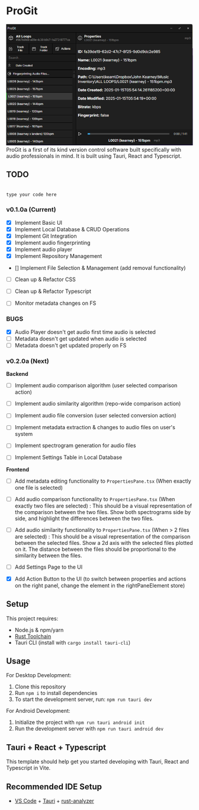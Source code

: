 # ProGit

![ProGit 0.1.0a](./src/assets/img/0.1.0a.png)
ProGit is a first of its kind version control software built specifically with audio professionals in mind. It is built using Tauri, React and Typescript.

## TODO


```

type your code here
```

### v0.1.0a (Current)
- [x] Implement Basic UI
- [x] Implement Local Database & CRUD Operations
- [x] Implement Git Integration
- [x] Implement audio fingerprinting
- [x] Implement audio player
- [x] Implement Repository Management
- [] Implement File Selection & Management (add removal functionality)
- [ ] Clean up & Refactor CSS 
- [ ] Clean up & Refactor Typescript
- [ ] Monitor metadata changes on FS


### BUGS 
- [x] Audio Player doesn't get audio first time audio is selected
- [ ] Metadata doesn't get updated when audio is selected
- [ ] Metadata doesn't get updated properly on FS 

### v0.2.0a (Next)
**Backend**
- [ ] Implement audio comparison algorithm (user selected comparison action)
- [ ] Implement audio similarity algorithm (repo-wide comparison action)
- [ ] Implement audio file conversion (user selected conversion action)
- [ ] Implement metadata extraction & changes to audio files on user's system
- [ ] Implement spectrogram generation for audio files
- [ ] Implement Settings Table in Local Database


**Frontend**
- [ ] Add metadata editing functionality to `PropertiesPane.tsx` (When exactly one file is selected)

- [ ] Add audio comparison functionality to `PropertiesPane.tsx` (When exactly two files are selected) : This should be a visual representation of the comparison between the two files. Show both spectrograms side by side, and highlight the differences between the two files. 

- [ ] Add audio similarity functionality to `PropertiesPane.tsx` (When > 2 files are selected) : This should be a visual representation of the comparison between the selected files. Show a 2d axis with the selected files plotted on it. The distance between the files should be proportional to the similarity between the files.

- [ ] Add Settings Page to the UI

- [x] Add Action Button to the UI (to switch between properties and actions on the right panel, change the element in the rightPaneElement store)

## Setup

This project requires:
- Node.js & npm/yarn
- [Rust Toolchain](https://rustup.rs/)
- Tauri CLI (install with `cargo install tauri-cli`)

## Usage
For Desktop Development: 
1. Clone this repository
2. Run `npm i` to install dependencies
3. To start the development server, run: `npm run tauri dev`

For Android Development:
1. Initialize the project with `npm run tauri android init`
2. Run the development server with `npm run tauri android dev`
## Tauri + React + Typescript

This template should help get you started developing with Tauri, React and Typescript in Vite.

## Recommended IDE Setup

- [VS Code](https://code.visualstudio.com/) + [Tauri](https://marketplace.visualstudio.com/items?itemName=tauri-apps.tauri-vscode) + [rust-analyzer](https://marketplace.visualstudio.com/items?itemName=rust-lang.rust-analyzer)

